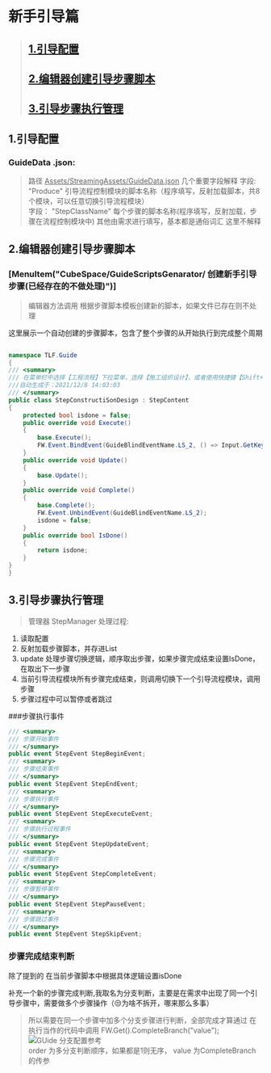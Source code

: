 # 新手引导篇

> ## [1.引导配置](#1引导配置)
> ## [2.编辑器创建引导步骤脚本](#2编辑器创建引导步骤脚本)  
> ## [3.引导步骤执行管理](#3引导步骤执行管理)



## 1.引导配置


### GuideData .json:
> 路径  <u>Assets/StreamingAssets/GuideData.json</u>
> 几个重要字段解释
> 字段: "Produce" 引导流程控制模块的脚本名称（程序填写，反射加载脚本，共8个模块，可以任意切换引导流程模块）  
> 字段： "StepClassName" 每个步骤的脚本名称(程序填写，反射加载，步骤在流程控制模块中)
> 其他由需求进行填写，基本都是通俗词汇 这里不解释
> 

## 2.编辑器创建引导步骤脚本

### [MenuItem("CubeSpace/GuideScriptsGenarator/ 创建新手引导步骤(已经存在的不做处理)")]
> 编辑器方法调用
> 根据步骤脚本模板创建新的脚本，如果文件已存在则不处理

这里展示一个自动创建的步骤脚本，包含了整个步骤的从开始执行到完成整个周期

```cs

namespace TLF.Guide
{
/// <summary>
/// 在菜单栏中选择【工程流程】下拉菜单，选择【施工组织设计】，或者使用快捷键【Shift+2】快速进入施工组织设计流程
///自动生成于：2021/12/8 14:03:03
/// </summary>
public class StepConstructiSonDesign : StepContent
{
    protected bool isdone = false;
    public override void Execute()
    {
        base.Execute();
        FW.Event.BindEvent(GuideBlindEventName.LS_2, () => Input.GetKey(KeyCode.LeftShift) && Input.GetKey(KeyCode.Alpha2), () => { isdone = true; });
    }
    public override void Update()
    {
        base.Update();
    }
    public override void Complete()
    {
        base.Complete();
        FW.Event.UnbindEvent(GuideBlindEventName.LS_2);
        isdone = false;
    }
    public override bool IsDone()
    {
        return isdone;
    }
}
}

```

## 3.引导步骤执行管理 
> 管理器 StepManager
> 处理过程:
1. 读取配置
2. 反射加载步骤脚本，并存进List
3. update 处理步骤切换逻辑，顺序取出步骤，如果步骤完成结束设置IsDone，在取出下一步骤
4. 当前引导流程模块所有步骤完成结束，则调用切换下一个引导流程模块，调用步骤
5. 步骤过程中可以暂停或者跳过

###步骤执行事件

```cs
/// <summary>
/// 步骤开始事件
/// </summary>
public event StepEvent StepBeginEvent;
/// <summary>
/// 步骤结束事件
/// </summary>
public event StepEvent StepEndEvent;
/// <summary>
/// 步骤执行事件
/// </summary>
public event StepEvent StepExecuteEvent;
/// <summary>
/// 步骤执行过程事件
/// </summary>
public event StepEvent StepUpdateEvent;
/// <summary>
/// 步骤完成事件
/// </summary>
public event StepEvent StepCompleteEvent;
/// <summary>
/// 步骤暂停事件
/// </summary>
public event StepEvent StepPauseEvent;
/// <summary>
/// 步骤跳过事件
/// </summary>
public event StepEvent StepSkipEvent;

```

### 步骤完成结束判断

除了提到的 在当前步骤脚本中根据具体逻辑设置isDone

补充一个新的步骤完成判断,我取名为分支判断，主要是在需求中出现了同一个引导步骤中，需要做多个步骤操作（😒为啥不拆开，哪来那么多事）
> 所以需要在同一个步骤中加多个分支步骤进行判断，全部完成才算通过
> 在执行当作的代码中调用   FW.Get<StepManager>().CompleteBranch("value");
> ![GUide 分支配置参考](图1.png)  
> order 为多分支判断顺序，如果都是1则无序，
> value 为CompleteBranch的传参

